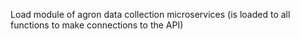 Load module of agron data collection microservices (is loaded to all functions to make connections to the API)
